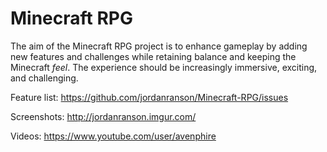 Minecraft RPG
=============

The aim of the Minecraft RPG project is to enhance gameplay by adding new features and challenges while retaining balance and keeping the Minecraft _feel_. The experience should be increasingly immersive, exciting, and challenging.

Feature list:
https://github.com/jordanranson/Minecraft-RPG/issues

Screenshots:
http://jordanranson.imgur.com/

Videos:
https://www.youtube.com/user/avenphire